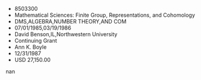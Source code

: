 
* 8503300
* Mathematical Sciences: Finite Group, Representations, and Cohomology
* DMS,ALGEBRA,NUMBER THEORY,AND COM
* 07/01/1985,03/19/1986
* David Benson,IL,Northwestern University
* Continuing Grant
* Ann K. Boyle
* 12/31/1987
* USD 27,150.00

nan
